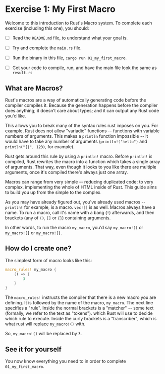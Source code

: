 # Exercise 1: My First Macro

Welcome to this introduction to Rust's Macro system.
To complete each exercise (including this one), you should:

* [ ] Read the `README.md` file, to understand what your goal is.
* [ ] Try and complete the `main.rs` file.
* [ ] Run the binary in this file, `cargo run 01_my_first_macro`.
* [ ] Get your code to compile, run, and have the main file look the same as `result.rs`


## What are Macros?

Rust's macros are a way of automatically generating code before the compiler compiles it.
Because the generation happens before the compiler does anything; it doesn't
care about types; and it can output any Rust code you'd like.

This allows you to break many of the syntax rules rust imposes on you. For example,
Rust does not allow "variadic" functions -- functions with variable numbers of 
arguments. This makes a `println` function impossible -- it would have to take any number
of arguments (`println!("hello")` and `println("{}", 123)`, for example).

Rust gets around this rule by using a `println!` macro. Before `println!` is compiled,
Rust rewrites the macro into a function which takes a single array of arguments. That way, even though
it looks to you like there are multiple arguments, once it's compiled there's always
just one array.

Macros can range from very simple -- reducing duplicated code; to very complex, implementing the
whole of HTML inside of Rust. This guide aims to build you up from the simple to the complex.

As you may have already figured out, you've already used macros -- `println!` for example, is a macro.
`vec![]` is as well. Macros always have a name. To run a macro, call it's name
with a bang (`!`) afterwards, and then brackets (any of `()`, `[]` or `{}`) containing 
arguments.

In other words, to run the macro `my_macro`, you'd say `my_macro!()` or `my_macro![]` or `my_macro!{}`.

## How do I create one?

The simplest form of macro looks like this:

``` rust
macro_rules! my_macro {
    () => {
        3
    }
}
```

The `macro_rules!` instructs the compiler that there is a new macro you are defining.
It is followed by the name of the macro, `my_macro`.
The next line specifies a "rule". Inside the normal brackets is a "matcher" -- some text (formally, we refer to the text as "tokens").
which Rust will use to decide which rule to execute.  Inside the curly brackets is a 
"transcriber", which is what rust will replace `my_macro!()` with.

So, `my_macro!()` will be replaced by `3`.


## See it for yourself

You now know everything you need to in order to complete `01_my_first_macro`.
